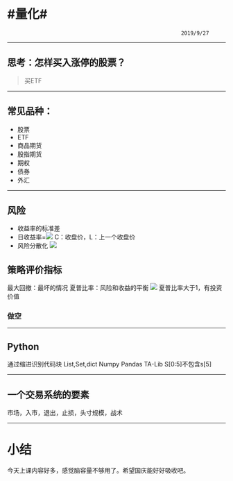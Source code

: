 # #量化#
															2019/9/27
- - - -
## 思考：怎样买入涨停的股票？
> 买ETF  
- - - -
## 常见品种：
* 股票
* ETF
* 商品期货
* 股指期货
* 期权
* 债券
* 外汇
- - - -
## 风险
* 收益率的标准差
* 日收益率=![](%23%E9%87%8F%E5%8C%96%23/bear_sketch@2x.png)
C：收盘价，L：上一个收盘价
* 风险分散化
![](%23%E9%87%8F%E5%8C%96%23/bear_sketch@2x.png)
## 策略评价指标
最大回撤：最坏的情况
夏普比率：风险和收益的平衡
![](%23%E9%87%8F%E5%8C%96%23/bear_sketch@2x.png)
夏普比率大于1，有投资价值

### 做空

- - - -
## Python
通过缩进识别代码块
List,Set,dict
Numpy 
Pandas 
TA-Lib
S[0:5]不包含s[5]

- - - -
## 一个交易系统的要素
市场，入市，退出，止损，头寸规模，战术
- - - -
# 小结
今天上课内容好多，感觉脑容量不够用了。希望国庆能好好吸收吧。





